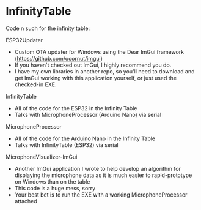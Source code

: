# InfinityTable
Code n such for the infinity table:

ESP32Updater 
  - Custom OTA updater for Windows using the Dear ImGui framework (https://github.com/ocornut/imgui)
  - If you haven't checked out ImGui, I highly recommend you do.
  - I have my own libraries in another repo, so you'll need to download and get ImGui working with this application yourself, or just used the checked-in EXE.

InfinityTable
  - All of the code for the ESP32 in the Infinity Table
  - Talks with MicrophoneProcessor (Arduino Nano) via serial
 
 MicrophoneProcessor
  - All of the code for the Arduino Nano in the Infinity Table
  - Talks with InfinityTable (ESP32) via serial

MicrophoneVisualizer-ImGui
  - Another ImGui application I wrote to help develop an algorithm for displaying the microphone data as it is much easier to rapid-prototype on Windows than on the table
  - This code is a huge mess, sorry
  - Your best bet is to run the EXE with a working MicrophoneProcessor attached
